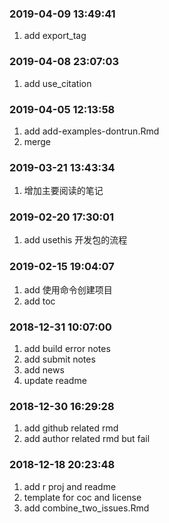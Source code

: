 ### 2019-04-09 13:49:41

1. add export_tag

### 2019-04-08 23:07:03

1. add use_citation

### 2019-04-05 12:13:58

1. add add-examples-dontrun.Rmd
1. merge

### 2019-03-21 13:43:34

1. 增加主要阅读的笔记

### 2019-02-20 17:30:01

1. add usethis 开发包的流程

### 2019-02-15 19:04:07

1. add 使用命令创建项目
1. add toc

### 2018-12-31 10:07:00

1. add build error notes
1. add submit notes
1. add news
1. update readme

### 2018-12-30 16:29:28

1. add github related rmd
1. add author related rmd but fail

### 2018-12-18 20:23:48

1. add r proj and readme
1. template for coc and license
1. add combine_two_issues.Rmd